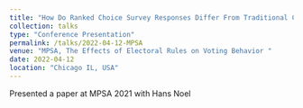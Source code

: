```yaml
---
title: "How Do Ranked Choice Survey Responses Differ From Traditional Candidate Match Up Responses? Evidence From a Conjoint Experiment"
collection: talks
type: "Conference Presentation"
permalink: /talks/2022-04-12-MPSA
venue: "MPSA, The Effects of Electoral Rules on Voting Behavior "
date: 2022-04-12
location: "Chicago IL, USA"
---
```


Presented a paper at MPSA 2021 with Hans Noel
